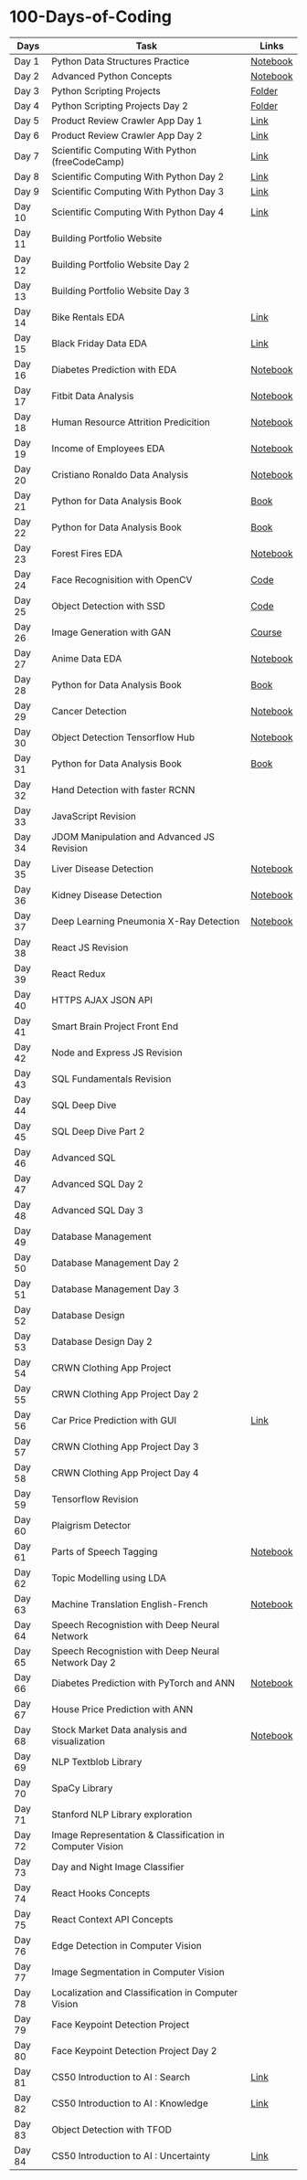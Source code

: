 # 100-Days-of-Coding

| Days  | Task | Links |
| ------------- | ------------- | ------------ |
| Day 1  | Python Data Structures Practice   | [Notebook](https://github.com/VishwasMore/100-Days-of-Coding/tree/master/Day%201)
| Day 2  | Advanced Python Concepts | [Notebook](https://github.com/VishwasMore/100-Days-of-Coding/blob/master/Day%202/advance-python.ipynb)
| Day 3  | Python Scripting Projects | [Folder](https://github.com/VishwasMore/Python-Scripting)
| Day 4| Python Scripting Projects Day 2| [Folder](https://github.com/VishwasMore/Python-Scripting)
| Day 5 | Product Review Crawler App Day 1 | [Link](https://github.com/VishwasMore/ReviewCrawlerApp)
| Day 6 | Product Review Crawler App Day 2 | [Link](https://github.com/VishwasMore/ReviewCrawlerApp)
| Day 7 | Scientific Computing With Python (freeCodeCamp) | [Link](https://www.freecodecamp.org/learn/)
| Day 8 | Scientific Computing With Python Day 2 | [Link](https://www.freecodecamp.org/learn/)
| Day 9 | Scientific Computing With Python Day 3 | [Link](https://www.freecodecamp.org/learn/)
| Day 10 | Scientific Computing With Python Day 4 | [Link](https://www.freecodecamp.org/learn/)
| Day 11 | Building Portfolio Website |
| Day 12 | Building Portfolio Website Day 2|
| Day 13 | Building Portfolio Website Day 3|
| Day 14 | Bike Rentals EDA | [Link](https://github.com/VishwasMore/Exploratory-Data-Analysis)
| Day 15 | Black Friday Data EDA | [Link](https://github.com/VishwasMore/Exploratory-Data-Analysis)
| Day 16 | Diabetes Prediction with EDA |[Notebook](https://github.com/VishwasMore/Diabetes-Prediction/blob/master/diabetes-prediction-with-EDA.ipynb)
| Day 17 | Fitbit Data Analysis | [Notebook](https://github.com/VishwasMore/Exploratory-Data-Analysis/blob/master/fitbit-EDA.ipynb)
| Day 18 | Human Resource Attrition Predicition | [Notebook](https://github.com/VishwasMore/HR-Data-Analysis-and-Prediction/blob/master/HR-Analysis-Prediction-Visualization.ipynb)
| Day 19 | Income of Employees EDA | [Notebook](https://github.com/VishwasMore/Exploratory-Data-Analysis/blob/master/Income-Prediction.ipynb)
| Day 20 | Cristiano Ronaldo Data Analysis | [Notebook](https://github.com/VishwasMore/Exploratory-Data-Analysis/blob/master/CristianoRonaldo.ipynb)
| Day 21 | Python for Data Analysis Book | [Book](https://www.oreilly.com/library/view/python-for-data/9781449323592/)
| Day 22 | Python for Data Analysis Book | [Book](https://www.oreilly.com/library/view/python-for-data/9781449323592/)
| Day 23 | Forest Fires EDA | [Notebook](https://github.com/VishwasMore/Exploratory-Data-Analysis/blob/master/forest-fires-EDA.ipynb)
| Day 24 | Face Recognisition with OpenCV | [Code](https://github.com/VishwasMore/face-detection-opencv)
| Day 25 | Object Detection with SSD | [Code](https://github.com/VishwasMore/object-detection-SSD)
| Day 26 | Image Generation with GAN | [Course](https://www.superdatascience.com/courses/computer-vision-z-learn-opencv-gans-cutting-edge-ai)
| Day 27 | Anime Data EDA | [Notebook](https://www.kaggle.com/tanetboss/user-clustering-for-anime-recommendation)
| Day 28 | Python for Data Analysis Book | [Book](https://www.oreilly.com/library/view/python-for-data/9781449323592/)
| Day 29 | Cancer Detection |[Notebook](https://github.com/VishwasMore/Health-App)
| Day 30 | Object Detection Tensorflow Hub | [Notebook](https://www.tensorflow.org/hub/tutorials/tf2_object_detection)
| Day 31 | Python for Data Analysis Book | [Book](https://www.oreilly.com/library/view/python-for-data/9781449323592/)
| Day 32 | Hand Detection with faster RCNN | 
| Day 33 | JavaScript Revision | 
| Day 34 | JDOM Manipulation and Advanced JS Revision | 
| Day 35 | Liver Disease Detection | [Notebook](https://github.com/VishwasMore/Health-App)
| Day 36 | Kidney Disease Detection | [Notebook](https://github.com/VishwasMore/Health-App)
| Day 37 | Deep Learning Pneumonia X-Ray Detection | [Notebook](https://github.com/VishwasMore/Health-App)
| Day 38 | React JS Revision |
| Day 39 | React Redux |
| Day 40 | HTTPS AJAX JSON API |
| Day 41 | Smart Brain Project Front End | 
| Day 42 | Node and Express JS Revision |
| Day 43 | SQL Fundamentals Revision |
| Day 44 | SQL Deep Dive |
| Day 45 | SQL Deep Dive Part 2 |
| Day 46 | Advanced SQL |
| Day 47 | Advanced SQL Day 2 |
| Day 48 | Advanced SQL Day 3 |
| Day 49 | Database Management |
| Day 50 | Database Management Day 2 |
| Day 51 | Database Management Day 3 |
| Day 52 | Database Design |
| Day 53 | Database Design Day 2 |
| Day 54 | CRWN Clothing App Project |
| Day 55 | CRWN Clothing App Project Day 2 |
| Day 56 | Car Price Prediction with GUI | [Link](https://github.com/VishwasMore/car-price-prediction)
| Day 57 | CRWN Clothing App Project Day 3 |
| Day 58 | CRWN Clothing App Project Day 4 |
| Day 59 | Tensorflow Revision |
| Day 60 | Plaigrism Detector |
| Day 61 | Parts of Speech Tagging | [Notebook](https://github.com/VishwasMore/parts-of-speech-tagging)
| Day 62 | Topic Modelling using LDA | 
| Day 63 | Machine Translation English-French | [Notebook](https://github.com/VishwasMore/machine-translation)
| Day 64 | Speech Recognistion with Deep Neural Network |
| Day 65 | Speech Recognistion with Deep Neural Network Day 2 |
| Day 66 | Diabetes Prediction with PyTorch and ANN | [Notebook](https://github.com/VishwasMore/Diabetes-Prediction/blob/master/ANN_Model.ipynb)
| Day 67 | House Price Prediction with ANN | 
| Day 68 | Stock Market Data analysis and visualization | [Notebook](https://github.com/VishwasMore/Stock-Market/blob/main/analysis-and-visualization.ipynb)
| Day 69 | NLP Textblob Library |
| Day 70 | SpaCy Library |
| Day 71 | Stanford NLP Library exploration |
| Day 72 | Image Representation & Classification in Computer Vision |
| Day 73 | Day and Night Image Classifier |
| Day 74 | React Hooks Concepts |
| Day 75 | React Context API Concepts |
| Day 76 | Edge Detection in Computer Vision |
| Day 77 | Image Segmentation in Computer Vision |
| Day 78 | Localization and Classification in Computer Vision |
| Day 79 | Face Keypoint Detection Project |
| Day 80 | Face Keypoint Detection Project Day 2|
| Day 81 | CS50 Introduction to AI : Search | [Link](https://cs50.harvard.edu/ai/2020/weeks/0/)
| Day 82 | CS50 Introduction to AI : Knowledge | [Link](https://cs50.harvard.edu/ai/2020/weeks/1/)
| Day 83 | Object Detection with TFOD |
| Day 84 | CS50 Introduction to AI : Uncertainty | [Link](https://cs50.harvard.edu/ai/2020/weeks/2/)
